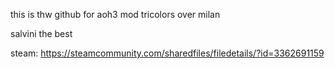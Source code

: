 this is thw github for aoh3 mod tricolors over milan                                                                                                                                                                                                                                    

salvini the best                                                                                                                                                                                                                                                                             

steam: https://steamcommunity.com/sharedfiles/filedetails/?id=3362691159
